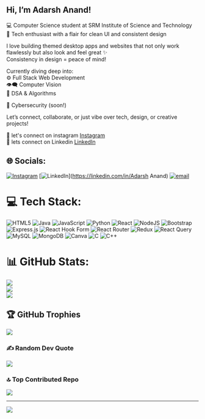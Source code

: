 ## Hi, I’m Adarsh Anand!<br>
💻 Computer Science student at SRM Institute of Science and Technology<br>
🎨 Tech enthusiast with a flair for clean UI and consistent design<br>

I love building themed desktop apps and websites that not only work flawlessly but also look and feel great ✨<br>
Consistency in design = peace of mind!

Currently diving deep into:<br>
⚙  Full Stack Web Development<br>
👁️‍🗨️ Computer Vision<br>
🧠 DSA & Algorithms<br>

🔐 Cybersecurity (soon!)<br>

Let’s connect, collaborate, or just vibe over tech, design, or creative projects!<br>

📸 let's connect on instagram [Instagram](https://www.instagram.com/_worry.wart_/)<br>
💼 lets connect on Linkedin [LinkedIn](https://www.linkedin.com/in/adarsh-anand-9a1914290/)<br>


## 🌐 Socials:
[![Instagram](https://img.shields.io/badge/Instagram-%23E4405F.svg?logo=Instagram&logoColor=white)](https://instagram.com/_worry.wart_) [![LinkedIn](https://img.shields.io/badge/LinkedIn-%230077B5.svg?logo=linkedin&logoColor=white)](https://linkedin.com/in/Adarsh Anand) [![email](https://img.shields.io/badge/Email-D14836?logo=gmail&logoColor=white)](mailto:adarshchotu09@gmail.com) 

# 💻 Tech Stack:
![HTML5](https://img.shields.io/badge/html5-%23E34F26.svg?style=for-the-badge&logo=html5&logoColor=white) ![Java](https://img.shields.io/badge/java-%23ED8B00.svg?style=for-the-badge&logo=openjdk&logoColor=white) ![JavaScript](https://img.shields.io/badge/javascript-%23323330.svg?style=for-the-badge&logo=javascript&logoColor=%23F7DF1E) ![Python](https://img.shields.io/badge/python-3670A0?style=for-the-badge&logo=python&logoColor=ffdd54) ![React](https://img.shields.io/badge/react-%2320232a.svg?style=for-the-badge&logo=react&logoColor=%2361DAFB) ![NodeJS](https://img.shields.io/badge/node.js-6DA55F?style=for-the-badge&logo=node.js&logoColor=white) ![Bootstrap](https://img.shields.io/badge/bootstrap-%238511FA.svg?style=for-the-badge&logo=bootstrap&logoColor=white) ![Express.js](https://img.shields.io/badge/express.js-%23404d59.svg?style=for-the-badge&logo=express&logoColor=%2361DAFB) ![React Hook Form](https://img.shields.io/badge/React%20Hook%20Form-%23EC5990.svg?style=for-the-badge&logo=reacthookform&logoColor=white) ![React Router](https://img.shields.io/badge/React_Router-CA4245?style=for-the-badge&logo=react-router&logoColor=white) ![Redux](https://img.shields.io/badge/redux-%23593d88.svg?style=for-the-badge&logo=redux&logoColor=white) ![React Query](https://img.shields.io/badge/-React%20Query-FF4154?style=for-the-badge&logo=react%20query&logoColor=white) ![MySQL](https://img.shields.io/badge/mysql-4479A1.svg?style=for-the-badge&logo=mysql&logoColor=white) ![MongoDB](https://img.shields.io/badge/MongoDB-%234ea94b.svg?style=for-the-badge&logo=mongodb&logoColor=white) ![Canva](https://img.shields.io/badge/Canva-%2300C4CC.svg?style=for-the-badge&logo=Canva&logoColor=white) ![C](https://img.shields.io/badge/c-%2300599C.svg?style=for-the-badge&logo=c&logoColor=white) ![C++](https://img.shields.io/badge/c++-%2300599C.svg?style=for-the-badge&logo=c%2B%2B&logoColor=white)
# 📊 GitHub Stats:
![](https://github-readme-stats.vercel.app/api?username=Adarsh0759&theme=dark&hide_border=false&include_all_commits=false&count_private=false)<br/>
![](https://nirzak-streak-stats.vercel.app/?user=Adarsh0759&theme=dark&hide_border=false)<br/>
![](https://github-readme-stats.vercel.app/api/top-langs/?username=Adarsh0759&theme=dark&hide_border=false&include_all_commits=false&count_private=false&layout=compact)

## 🏆 GitHub Trophies
![](https://github-profile-trophy.vercel.app/?username=Adarsh0759&theme=merko&no-frame=false&no-bg=true&margin-w=4)

### ✍️ Random Dev Quote
![](https://quotes-github-readme.vercel.app/api?type=horizontal&theme=radical)

### 🔝 Top Contributed Repo
![](https://github-contributor-stats.vercel.app/api?username=Adarsh0759&limit=5&theme=shadow_blue&combine_all_yearly_contributions=true)

---
[![](https://visitcount.itsvg.in/api?id=Adarsh0759&icon=9&color=3)](https://visitcount.itsvg.in)

<!-- Proudly created with GPRM ( https://gprm.itsvg.in ) -->
